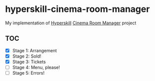 # hyperskill-cinema-room-manager

My implementation of [Hyperskill][1] [Cinema Room Manager][2] project

## TOC

- [x] Stage 1: Arrangement
- [x] Stage 2: Sold!
- [x] Stage 3: Tickets
- [ ] Stage 4: Menu, please!
- [ ] Stage 5: Errors!

[1]: https://hyperskill.org/
[2]: https://hyperskill.org/projects/133
